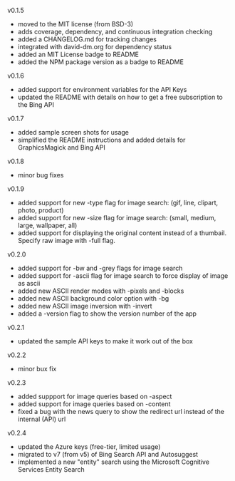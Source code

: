 v0.1.5

- moved to the MIT license (from BSD-3)
- adds coverage, dependency, and continuous integration checking
- added a CHANGELOG.md for tracking changes
- integrated with david-dm.org for dependency status
- added an MIT License badge to README
- added the NPM package version as a badge to README


v0.1.6
- added support for environment variables for the API Keys
- updated the README with details on how to get a free subscription to the Bing API


v0.1.7
- added sample screen shots for usage
- simplified the README instructions and added details for GraphicsMagick and Bing API


v0.1.8
- minor bug fixes


v0.1.9
- added support for new -type flag for image search: (gif, line, clipart, photo, product)
- added support for new -size flag for image search: (small, medium, large, wallpaper, all)
- added support for displaying the original content instead of a thumbail. Specify raw image with -full flag.


v0.2.0
- added support for -bw and -grey flags for image search
- added support for -ascii flag for image search to force display of image as ascii
- added new ASCII render modes with -pixels and -blocks
- added new ASCII background color option with -bg <rgb>
- added new ASCII image inversion with -invert
- added a -version flag to show the version number of the app


v0.2.1
- updated the sample API keys to make it work out of the box

v0.2.2
- minor bux fix

v0.2.3
- added suppport for image queries based on -aspect
- added support for image queries based on -content
- fixed a bug with the news query to show the redirect url instead of the internal (API) url

v0.2.4
- updated the Azure keys (free-tier, limited usage)
- migrated to v7 (from v5) of Bing Search API and Autosuggest
- implemented a new "entity" search using the Microsoft Cognitive Services Entity Search
